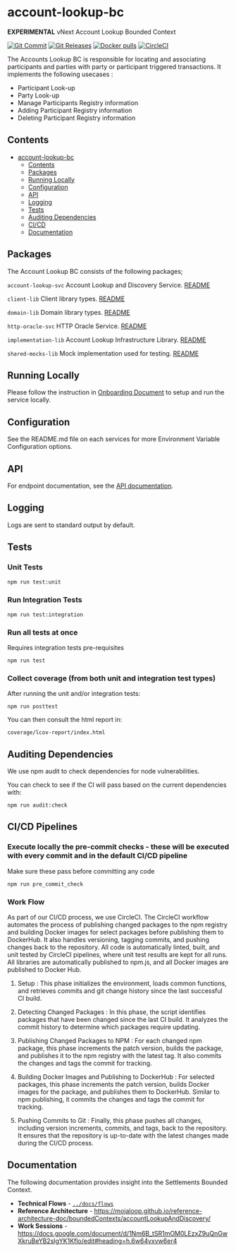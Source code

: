 # account-lookup-bc
**EXPERIMENTAL** vNext Account Lookup Bounded Context

[![Git Commit](https://img.shields.io/github/last-commit/mojaloop/account-lookup-bc.svg?style=flat)](https://github.com/mojaloop/account-lookup-bc/commits/master)
[![Git Releases](https://img.shields.io/github/release/mojaloop/account-lookup-bc.svg?style=flat)](https://github.com/mojaloop/account-lookup-bc/releases)
[![Docker pulls](https://img.shields.io/docker/pulls/mojaloop/account-lookup-bc.svg?style=flat)](https://hub.docker.com/r/mojaloop/account-lookup-bc)
[![CircleCI](https://circleci.com/gh/mojaloop/account-lookup-bc.svg?style=svg)](https://circleci.com/gh/mojaloop/account-lookup-bc)

The Accounts Lookup BC is responsible for locating and associating participants and parties with party or participant triggered transactions. 
It implements the following usecases : 
- Participant Look-up
- Party Look-up
- Manage Participants Registry information
- Adding Participant Registry information
- Deleting Participant Registry information 

## Contents
- [account-lookup-bc](#account-lookup-bc)
  - [Contents](#contents)
  - [Packages](#packages)
  - [Running Locally](#running-locally)
  - [Configuration](#configuration)
  - [API](#api)
  - [Logging](#logging)
  - [Tests](#tests)
  - [Auditing Dependencies](#auditing-dependencies)
  - [CI/CD](#cicd-pipelines)
  - [Documentation](#documentation)

## Packages
The Account Lookup BC consists of the following packages;

`account-lookup-svc`
Account Lookup and Discovery Service.
[README](packages/account-lookup-svc/README.md)

`client-lib`
Client library types.
[README](./packages/public-types-lib/README.md)

`domain-lib`
Domain library types.
[README](./packages/domain-lib/README.md)

`http-oracle-svc`
HTTP Oracle Service.
[README](./packages/http-oracle-svc/README.md)

`implementation-lib`
Account Lookup Infrastructure Library.
[README](packages/implementation-lib/README.md)

`shared-mocks-lib`
Mock implementation used for testing.
[README](./packages/shared-mocks-lib/README.md)

## Running Locally

Please follow the instruction in [Onboarding Document](Onboarding.md) to setup and run the service locally.

## Configuration

See the README.md file on each services for more Environment Variable Configuration options.

## API

For endpoint documentation, see the [API documentation](https://github.com/mojaloop/mojaloop-specification/blob/master/admin-api/admin-api-specification-v1.0.md#api-resource-settlementmodels).


## Logging

Logs are sent to standard output by default.

## Tests

### Unit Tests

```bash
npm run test:unit
```

### Run Integration Tests

```shell
npm run test:integration
```

### Run all tests at once
Requires integration tests pre-requisites
```shell
npm run test
```

### Collect coverage (from both unit and integration test types)

After running the unit and/or integration tests:

```shell
npm run posttest
```

You can then consult the html report in:

```shell
coverage/lcov-report/index.html
```

## Auditing Dependencies
We use npm audit to check dependencies for node vulnerabilities. 

You can check to see if the CI will pass based on the current dependencies with:

```
npm run audit:check
```

## CI/CD Pipelines

### Execute locally the pre-commit checks - these will be executed with every commit and in the default CI/CD pipeline 

Make sure these pass before committing any code
```
npm run pre_commit_check
```

### Work Flow 

 As part of our CI/CD process, we use CircleCI. The CircleCI workflow automates the process of publishing changed packages to the npm registry and building Docker images for select packages before publishing them to DockerHub. It also handles versioning, tagging commits, and pushing changes back to the repository. All code is automatically linted, built, and unit tested by CircleCI pipelines, where unit test results are kept for all runs. All libraries are automatically published to npm.js, and all Docker images are published to Docker Hub.

1. Setup : This phase initializes the environment, loads common functions, and retrieves commits and git change history since the last successful CI build.

2. Detecting Changed Packages : In this phase, the script identifies packages that have been changed since the last CI build. It analyzes the commit history to determine which packages require updating.

3. Publishing Changed Packages to NPM : For each changed npm package, this phase increments the patch version, builds the package, and publishes it to the npm registry with the latest tag. It also commits the changes and tags the commit for tracking.

4. Building Docker Images and Publishing to DockerHub : For selected packages, this phase increments the patch version, builds Docker images for the package, and publishes them to DockerHub. Similar to npm publishing, it commits the changes and tags the commit for tracking.

5. Pushing Commits to Git : Finally, this phase pushes all changes, including version increments, commits, and tags, back to the repository. It ensures that the repository is up-to-date with the latest changes made during the CI/CD process.



## Documentation
The following documentation provides insight into the Settlements Bounded Context.

- **Technical Flows** - [`../docs/flows`](docs/flows/)
- **Reference Architecture** - https://mojaloop.github.io/reference-architecture-doc/boundedContexts/accountLookupAndDiscovery/ 
- **Work Sessions** - https://docs.google.com/document/d/1Nm6B_tSR1mOM0LEzxZ9uQnGwXkruBeYB2slgYK1Kflo/edit#heading=h.6w64vxvw6er4
